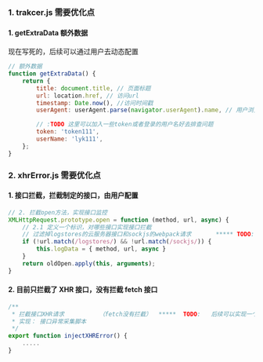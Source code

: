 ### 1. trakcer.js 需要优化点

#### 1. getExtraData 额外数据
现在写死的，后续可以通过用户去动态配置
``` js 
// 额外数据
function getExtraData() {
	return {
		title: document.title, // 页面标题
		url: location.href, // 访问url
		timestamp: Date.now(), //访问时间戳
		userAgent: userAgent.parse(navigator.userAgent).name, // 用户浏览器类型

		// :TODO 这里可以加入一些token或者登录的用户名好去排查问题
		token: 'token111',
		userName: 'lyk111',
	};
}
```

### 2. xhrError.js 需要优化点 


#### 1. 接口拦截，拦截制定的接口，由用户配置

``` js 
// 2. 拦截open方法，实现接口监控
XMLHttpRequest.prototype.open = function (method, url, async) {
    // 2.1 定义一个标识，对哪些接口实现接口拦截
    // 过滤掉logstores的云服务器接口和sockjs的webpack请求       ***** TODO: 这里面可以由用户配置，拦截哪些接口 
    if (!url.match(/logstores/) && !url.match(/sockjs/)) {
        this.logData = { method, url, async }
    }
    return oldOpen.apply(this, arguments);
}
```
#### 2. 目前只拦截了 XHR 接口，没有拦截 fetch 接口

``` js 
/**
 * 拦截接口XHR请求          （fetch没有拦截）  *****  TODO:   后续可以实现一个拦截fetch请求的
 * 实现： 接口异常采集脚本
 */
export function injectXHRError() {
    .....
}
```